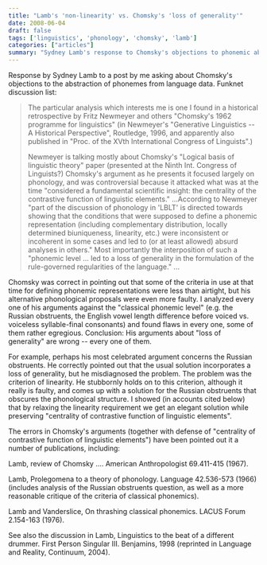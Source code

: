 ```yaml
---
title: "Lamb's 'non-linearity' vs. Chomsky's 'loss of generality'"
date: 2008-06-04
draft: false
tags: ['linguistics', 'phonology', 'chomsky', 'lamb']
categories: ["articles"]
summary: "Sydney Lamb's response to Chomsky's objections to phonemic abstraction, defending the centrality of contrastive function."
---
```


Response by Sydney Lamb to a post by me asking about Chomsky's objections to the abstraction of phonemes from language data. Funknet discussion list:

> The particular analysis which interests me is one I found in a historical
> retrospective by Fritz Newmeyer and others "Chomsky's 1962 programme for
> linguistics" (in Newmeyer's "Generative Linguistics -- A Historical
> Perspective", Routledge, 1996, and apparently also published in "Proc. of the
> XVth International Congress of Linguists".)
>
> Newmeyer is talking mostly about Chomsky's "Logical basis of linguistic
> theory" paper (presented at the Ninth Int. Congress of Linguists?) Chomsky's
> argument as he presents it focused largely on phonology, and was
> controversial because it attacked what was at the time "considered a
> fundamental scientific insight: the centrality of the contrastive function of
> linguistic elements." ...According to Newmeyer "part of the
> discussion of phonology in 'LBLT' is directed towards showing that the
> conditions that were supposed to define a phonemic representation (including
> complementary distribution, locally determined biuniqueness, linearity, etc.)
> were inconsistent or incoherent in some cases and led to (or at least
> allowed) absurd analyses in others." Most importantly the interposition of
> such a "phonemic level ... led to a loss of generality in the formulation of
> the rule-governed regularities of the language."
> ...

Chomsky was correct in pointing out that some of the criteria in
use at that time for defining phonemic representations were less
than airtight, but his alternative phonological proposals were
even more faulty. I analyzed every one of his arguments against
the "classical phonemic level" (e.g. the Russian obstruents, the
English vowel length difference before voiced vs. voiceless
syllable-final consonants) and found flaws in every one, some of
them rather egregious. Conclusion: His arguments about "loss of
generality" are wrong -- every one of them.

For example, perhaps his most celebrated argument concerns the
Russian obstruents. He correctly pointed out that the usual
solution incorporates a loss of generality, but he misdiagnosed
the problem. The problem was the criterion of linearity. He
stubbornly holds on to this criterion, although it really is
faulty, and comes up with a solution for the Russian obstruents
that obscures the phonological structure. I showed (in accounts
cited below) that by relaxing the linearity requirement we get
an elegant solution while preserving "centrality of contrastive
function of linguistic elements".

The errors in Chomsky's arguments (together with defense of
"centrality of contrastive function of linguistic elements")
have been pointed out it a number of publications, including:

Lamb, review of Chomsky ....  American Anthropologist
69.411-415 (1967).

Lamb, Prolegomena to a theory of phonology.  Language
42.536-573 (1966) (includes analysis of the Russian obstruents
question, as well as a more reasonable critique of the criteria
of classical phonemics).

Lamb and Vanderslice, On thrashing classical phonemics. LACUS
Forum 2.154-163 (1976).

See also the discussion in Lamb, Linguistics to the beat of a
different drummer. First Person Singular III. Benjamins, 1998
(reprinted in Language and Reality, Continuum, 2004).